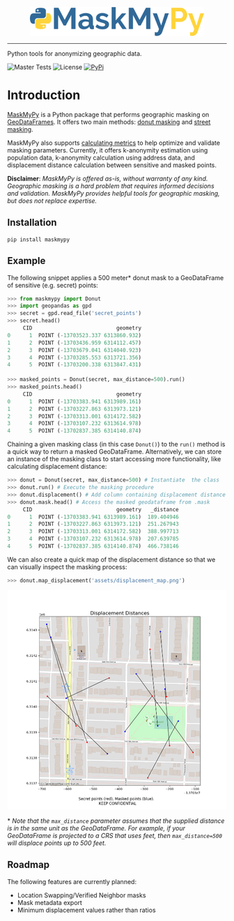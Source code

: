 <div style="text-align:center; width: 100%;"><img src="assets/logo.png" width=400px style="max-width: 400px;"></div>

-----

Python tools for anonymizing geographic data.

![Master Tests](https://img.shields.io/github/checks-status/TheTinHat/maskmyxyz/master)
![License](https://img.shields.io/github/license/TheTinHat/MaskMyPy)
[![PyPi](https://img.shields.io/pypi/v/maskmypy)](https://pypi.org/project/maskmypy/)

# Introduction

[MaskMyPy](https://github.com/TheTinHat/MaskMyPy) is a Python package that performs geographic masking on [GeoDataFrames](http://geopandas.org/data_structures.html). It offers two main methods: [donut masking](donut.md) and [street masking](street.md).


MaskMyPy also supports [calculating metrics](metrics.md) to help optimize and validate masking parameters. Currently, it offers k-anonymity estimation using population data, k-anonymity calculation using address data, and displacement distance calculation between sensitive and masked points.

**Disclaimer**: *MaskMyPy is offered as-is, without warranty of any kind. Geographic masking is a hard problem that requires informed decisions and validation. MaskMyPy provides helpful tools for geographic masking, but does not replace expertise.*

## Installation

```
pip install maskmypy
```

## Example

The following snippet applies a 500 meter* donut mask to a GeoDataFrame of sensitive (e.g. secret) points:

```python
>>> from maskmypy import Donut
>>> import geopandas as gpd
>>> secret = gpd.read_file('secret_points')
>>> secret.head()
     CID                           geometry
0      1  POINT (-13703523.337 6313860.932)
1      2  POINT (-13703436.959 6314112.457)
2      3  POINT (-13703679.041 6314040.923)
3      4  POINT (-13703285.553 6313721.356)
4      5  POINT (-13703200.338 6313847.431)

>>> masked_points = Donut(secret, max_distance=500).run()
>>> masked_points.head()
     CID                           geometry
0      1  POINT (-13703383.941 6313989.161)
1      2  POINT (-13703227.863 6313973.121)
2      3  POINT (-13703313.001 6314172.582)
3      4  POINT (-13703107.232 6313614.978)
4      5  POINT (-13702837.385 6314140.874)
```

Chaining a given masking class (in this case `Donut()`) to the `run()` method is a quick way to return a masked GeoDataFrame. Alternatively, we can store an instance of the masking class to start accessing more functionality, like calculating displacement distance:

```python
>>> donut = Donut(secret, max_distance=500) # Instantiate  the class
>>> donut.run() # Execute the masking procedure
>>> donut.displacement() # Add column containing displacement distance
>>> donut.mask.head() # Access the masked geodataframe from .mask
     CID                           geometry   _distance
0      1  POINT (-13703383.941 6313989.161)  189.404946
1      2  POINT (-13703227.863 6313973.121)  251.267943
2      3  POINT (-13703313.001 6314172.582)  388.997713
3      4  POINT (-13703107.232 6313614.978)  207.639785
4      5  POINT (-13702837.385 6314140.874)  466.738146
```

We can also create a quick map of the displacement distance so that we can visually inspect the masking process:
```python
>>> donut.map_displacement('assets/displacement_map.png')
```

![Displacement Map](assets/displacement_map.png)

\* *Note that the `max_distance` parameter assumes that the supplied distance is in the same unit as the GeoDataFrame. For example, if your GeoDataFrame is projected to a CRS that uses feet, then `max_distance=500` will displace points up to 500 feet.*

## Roadmap
The following features are currently planned:

- Location Swapping/Verified Neighbor masks
- Mask metadata export
- Minimum displacement values rather than ratios
